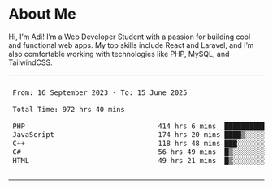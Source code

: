 <table border="0">
 <h1>About Me</h1>
 <p> Hi, I’m Adi! I’m a Web Developer Student with a passion for building cool and functional web apps. My top skills include React and Laravel, and I’m also comfortable working with technologies like PHP, MySQL, and TailwindCSS.


 <tr>
  <td>
  
 
 <!--START_SECTION:waka-->

```txt
From: 16 September 2023 - To: 15 June 2025

Total Time: 972 hrs 40 mins

PHP                                414 hrs 6 mins  ██████████▓░░░░░░░░░░░░░░   42.11 %
JavaScript                         174 hrs 20 mins ████▒░░░░░░░░░░░░░░░░░░░░   17.73 %
C++                                118 hrs 48 mins ███░░░░░░░░░░░░░░░░░░░░░░   12.08 %
C#                                 56 hrs 49 mins  █▒░░░░░░░░░░░░░░░░░░░░░░░   05.78 %
HTML                               49 hrs 21 mins  █▒░░░░░░░░░░░░░░░░░░░░░░░   05.02 %
```

<!--END_SECTION:waka-->
  </td>
    <td>
   <div align="start">
        <a href="https://open.spotify.com/user/dxso20he52f5d4ti73duavf95">
        <img width="200px" src="https://spotify-github-profile.kittinanx.com/api/view.svg?uid=dxso20he52f5d4ti73duavf95&cover_image=true&theme=default&show_offline=false&background_color=121212&interchange=false" alt="Spotify Now Playing">
    </a>
</div> 

  </td>
 </tr>

</table>





